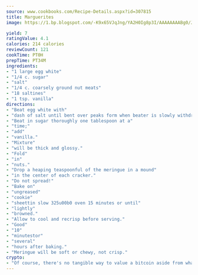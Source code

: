 ```yaml
---
source: www.cookbooks.com/Recipe-Details.aspx?id=307815
title: Marguerites
image: https://1.bp.blogspot.com/-K9x65VJqJng/YA2H0Ig8p3I/AAAAAAAABg0/JRKr7ZzesxofwlGw6YudXad_aQn9BD52QCLcBGAsYHQ/s299/2.png

yield: 7
ratingValue: 4.1
calories: 214 calories
reviewCount: 121
cookTime: PT0H
prepTime: PT34M
ingredients:
- "1 large egg white"
- "1/4 c. sugar"
- "salt"
- "1/4 c. coarsely ground nut meats"
- "18 saltines"
- "1 tsp. vanilla"
directions:
- "Beat egg white with"
- "dash of salt until bent over peaks form when beater is slowly withdrawn."
- "Beat in sugar thoroughly one tablespoon at a"
- "time;"
- "add"
- "vanilla."
- "Mixture"
- "will be thick and glossy."
- "Fold"
- "in"
- "nuts."
- "Drop a heaping teaspoonful of the meringue in a mound"
- "in the center of each cracker."
- "Do not spread!"
- "Bake on"
- "ungreased"
- "cookie"
- "sheettin slow 325u00b0 oven 15 minutes or until"
- "lightly"
- "browned."
- "Allow to cool and recrisp before serving."
- "Good"
- "10"
- "minutestor"
- "several"
- "hours after baking."
- "Meringue will be soft or chewy, not crisp."
crypto:
- "Of course, there's no tangible way to value a bitcoin aside from what someone else believes it is worth."
---
```

